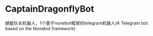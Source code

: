 # CaptainDragonflyBot
蜻蜓队长机器人，1个基于nonebot框架的telegram机器人(A Telegram bot based on the Nonebot framework)
